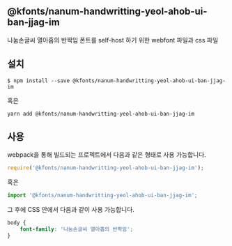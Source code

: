 
@kfonts/nanum-handwritting-yeol-ahob-ui-ban-jjag-im
---------------------

나눔손글씨 열아홉의 반짝임 폰트를 self-host 하기 위한 webfont 파일과 css 파일

설치
----

```
$ npm install --save @kfonts/nanum-handwritting-yeol-ahob-ui-ban-jjag-im
```

혹은

```
yarn add @kfonts/nanum-handwritting-yeol-ahob-ui-ban-jjag-im
```

사용
----

webpack을 통해 빌드되는 프로젝트에서 다음과 같은 형태로 사용 가능합니다.

```js
require('@kfonts/nanum-handwritting-yeol-ahob-ui-ban-jjag-im');
```

혹은

```js
import '@kfonts/nanum-handwritting-yeol-ahob-ui-ban-jjag-im';
```

그 후에 CSS 안에서 다음과 같이 사용 가능합니다.

```css
body {
    font-family: '나눔손글씨 열아홉의 반짝임';
}
```
